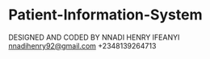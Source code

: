 # Patient-Information-System

DESIGNED AND CODED BY 
NNADI HENRY IFEANYI
nnadihenry92@gmail.com
+2348139264713

